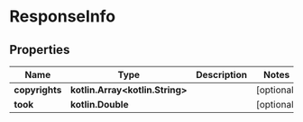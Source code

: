 
# ResponseInfo

## Properties
Name | Type | Description | Notes
------------ | ------------- | ------------- | -------------
**copyrights** | **kotlin.Array&lt;kotlin.String&gt;** |  |  [optional]
**took** | **kotlin.Double** |  |  [optional]



